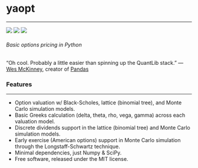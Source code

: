 # yaopt
-------

[<img src="https://badge.fury.io/py/yaopt.png">](http://badge.fury.io/py/yaopt)
[<img src="https://travis-ci.org/someben/yaopt.png?branch=master">](https://travis-ci.org/someben/yaopt)
[<img src="https://pypip.in/d/yaopt/badge.png">](https://pypi.python.org/pypi/yaopt)

###### Basic options pricing in Python

&ldquo;Oh cool. Probably a little easier than spinning up the QuantLib stack.&rdquo; &mdash; [Wes McKinney](https://github.com/wesm), creator of [Pandas](https://github.com/pydata/pandas)


### Features
-------

* Option valuation w/ Black-Scholes, lattice (binomial tree), and Monte Carlo simulation models.
* Basic Greeks calculation (delta, theta, rho, vega, gamma) across each valuation model.
* Discrete dividends support in the lattice (binomial tree) and Monte Carlo simulation models.
* Early exercise (American options) support in Monte Carlo simulation through the Longstaff-Schwartz technique.
* Minimal dependencies, just Numpy & SciPy.
* Free software, released under the MIT license.
